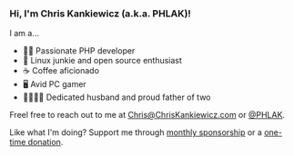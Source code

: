 ### Hi, I'm Chris Kankiewicz (a.k.a. PHLAK)!

I am a...

  - 👨‍💻 Passionate PHP developer
  - 🐧 Linux junkie and open source enthusiast
  - ☕ Coffee aficionado
  - 🖥️ Avid PC gamer
  - 👨‍👩‍👧‍👦 Dedicated husband and proud father of two

Freel free to reach out to me at <Chris@ChrisKankiewicz.com> or [@PHLAK](https://twitter.com/PHLAK).

Like what I'm doing? Support me through [monthly sponsorship](https://github.com/users/PHLAK/sponsorship) or a [one-time donation](https://paypal.me/ChrisKankiewicz).

